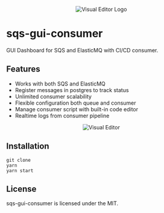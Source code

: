 
<p align="center">
 <img src="https://i.imgur.com/1K8jhGr.png" alt="Visual Editor Logo"/>
</p>

# sqs-gui-consumer
GUI Dashboard for SQS and ElasticMQ with CI/CD consumer. 

## Features
* Works with both SQS and ElasticMQ
* Register messages in postgres to track status
* Unlimited consumer scalability
* Flexible configuration both queue and consumer
* Manage consumer script with built-in code editor
* Realtime logs from consumer pipeline

<p align="center">
 <img src="https://i.imgur.com/5dfqNRW.png" alt="Visual Editor"/>
</p>

## Installation
```shell script
git clone
yarn
yarn start
```

## License
sqs-gui-consumer is licensed under the MIT.
